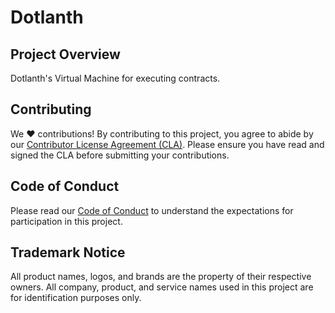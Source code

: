 # Dotlanth

## Project Overview
Dotlanth's Virtual Machine for executing contracts.

## Contributing

We ❤️ contributions! By contributing to this project, you agree to abide by our [Contributor License Agreement (CLA)](CLA.md). Please ensure you have read and signed the CLA before submitting your contributions.

## Code of Conduct

Please read our [Code of Conduct](CODE_OF_CONDUCT.md) to understand the expectations for participation in this project.

## Trademark Notice

All product names, logos, and brands are the property of their respective owners. All company, product, and service names used in this project are for identification purposes only.